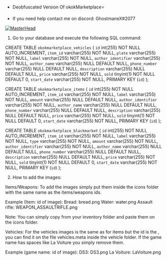 - Deobfuscated Version Of okokMarketplace⭐

- If you need help contact me on discord: GhostmaneX#2077

[![MasterHead](https://cdn.discordapp.com/attachments/1009569570782195732/1076111898468171827/rainbow-loading-bar.gif)](https://google.com/)

1. Go to your database and execute the following SQL command:

CREATE TABLE `okokmarketplace_vehicles`  (
  `id` int(255) NOT NULL AUTO_INCREMENT,
  `item_id` varchar(255) NOT NULL,
  `plate` varchar(255) NOT NULL,
  `label` varchar(255) NOT NULL,
  `author_identifier` varchar(255) NOT NULL,
  `author_name` varchar(255) NULL DEFAULT NULL,
  `phone_number` varchar(255) NULL DEFAULT NULL,
  `description` varchar(255) NULL DEFAULT NULL,
  `price` varchar(255) NOT NULL,
  `sold` tinyint(1) NOT NULL DEFAULT 0,
  `start_date` varchar(255) NOT NULL,
  PRIMARY KEY (`id`)
);

CREATE TABLE `okokmarketplace_items`  (
  `id` int(255) NOT NULL AUTO_INCREMENT,
  `item_id` varchar(255) NOT NULL,
  `label` varchar(255) NOT NULL,
  `amount` varchar(255) NULL DEFAULT NULL,
  `author_identifier` varchar(255) NOT NULL,
  `author_name` varchar(255) NULL DEFAULT NULL,
  `phone_number` varchar(255) NULL DEFAULT NULL,
  `description` varchar(255) NULL DEFAULT NULL,
  `price` varchar(255) NOT NULL,
  `sold` tinyint(1) NOT NULL DEFAULT 0,
  `start_date` varchar(255) NOT NULL,
  PRIMARY KEY (`id`)
);

CREATE TABLE `okokmarketplace_blackmarket`  (
  `id` int(255) NOT NULL AUTO_INCREMENT,
  `item_id` varchar(255) NOT NULL,
  `label` varchar(255) NOT NULL,
  `type` varchar(255) NOT NULL,
  `amount` varchar(255) NOT NULL,
  `author_identifier` varchar(255) NOT NULL,
  `author_name` varchar(255) NULL DEFAULT NULL,
  `phone_number` varchar(255) NULL DEFAULT NULL,
  `description` varchar(255) NULL DEFAULT NULL,
  `price` varchar(255) NOT NULL,
  `sold` tinyint(1) NOT NULL DEFAULT 0,
  `start_date` varchar(255) NOT NULL,
  PRIMARY KEY (`id`)
);

2. How to add the images:

Items/Weapons:
To add the images simply put them inside the icons folder with the same name as the items/weapons ids.

Example (Item: id of image): 
Bread: bread.png
Water: water.png
Assault rifle: WEAPON_ASSAULTRIFLE.png

Note: You can simply copy from your inventory folder and paste them on the icons folder.

Vehicles:
For the vehicles images is the same as for items but the id is the <gameName>, you can find it on the file vehicles.meta inside the vehicle folder.
If the game name has spaces like <gameName>La Voiture</gameName> you simply remove them.

Example (game name: id of image):
<gameName>DS3</gameName>: DS3.png
<gameName>La Voiture</gameName>: LaVoiture.png
